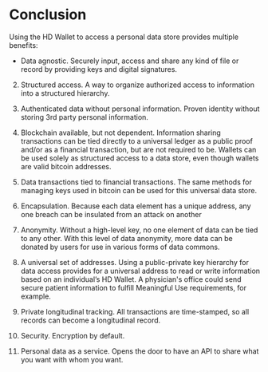 # Conclusion

Using the HD Wallet to access a personal data store provides multiple benefits:

* Data agnostic. Securely input, access and share any kind of file or record by providing keys and digital signatures. 

2. Structured access. A way to organize authorized access to information into a structured hierarchy.

3. Authenticated data without personal information. Proven identity without storing 3rd party personal information.

4. Blockchain available, but not dependent. Information sharing transactions can be tied directly to a universal ledger as a public proof and/or as a financial transaction, but are not required to be. Wallets can be used solely as structured access to a data store, even though wallets are valid bitcoin addresses.

5. Data transactions tied to financial transactions. The same methods for managing keys used in bitcoin can be used for this universal data store.

6. Encapsulation. Because each data element has a unique address, any one breach can be insulated from an attack on another

7. Anonymity. Without a high-level key, no one element of data can be tied to any other. With this level of data anonymity, more data can be donated by users for use in various forms of data commons.

8. A universal set of addresses. Using a public-private key hierarchy for data access provides for a universal address to read or write information based on an individual’s HD Wallet. A physician's office could send secure patient information to fulfill Meaningful Use requirements, for example.

9. Private longitudinal tracking. All transactions are time-stamped, so all records can become a longitudinal record.

10. Security. Encryption by default. 

11. Personal data as a service. Opens the door to have an API to share what you want with whom you want.



